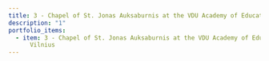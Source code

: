 ```yaml
---
title: 3 - Chapel of St. Jonas Auksaburnis at the VDU Academy of Education, Vilnius
description: "1"
portfolio_items:
  - item: 3 - Chapel of St. Jonas Auksaburnis at the VDU Academy of Education,
      Vilnius
---
```

